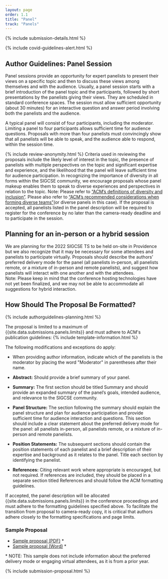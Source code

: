 ```yaml
---
layout: page
order: 1.1
title: "Panel"
track: "Panels"
---
```

 
{% include submission-details.html %}
 
{% include covid-guidelines-alert.html %}
 
## Author Guidelines: Panel Session
 
Panel sessions provide an opportunity for expert panelists to present their views on a specific topic and then to discuss these views among themselves and with the audience. Usually, a panel session starts with a brief introduction of the panel topic and the participants, followed by short presentations by the panelists giving their views. They are scheduled in standard conference spaces. The session must allow sufficient opportunity (about 30 minutes) for an interactive question and answer period involving both the panelists and the audience.
 
A typical panel will consist of four participants, including the moderator. Limiting a panel to four participants allows sufficient time for audience questions. Proposals with more than four panelists must convincingly show that all panelists will be able to speak, and the audience able to respond, within the session time.
 
 
{% include review-anonymity.html %}
Criteria used in reviewing the proposals include the likely level of interest in the topic, the presence of panelists with multiple perspectives on the topic and significant expertise and experience, and the likelihood that the panel will leave sufficient time for audience participation.
In recognizing the importance of diversity in all forms within the SIGCSE community, we encourage proposals whose panel makeup enables them to speak to diverse experiences and perspectives in relation to the topic. Note:  Please refer to [“ACM’s definitions of diversity and inclusion”](https://www.acm.org/diversity-inclusion/about). Please also refer to [“ACM’s recommended considerations when forming diverse teams”](https://www.acm.org/diversity-inclusion/diverse-teams)(or diverse panels in this case).
If the proposal is accepted, all panelists listed in the panel description will be required to register for the conference by no later than the camera-ready deadline and to participate in the session.
 
## Planning for an in-person or a hybrid session
We are planning for the 2022 SIGCSE TS to be held on-site in Providence but we also recognize that it may be necessary for some attendees and panelists to participate virtually.  Proposals should describe the authors’ preferred delivery mode for the panel (all panelists in-person, all panelists remote, or a mixture of in-person and remote panelists), and suggest how panelists will interact with one another and with the attendees.  
Note: Please keep in mind that the conference hosting technologies have not yet been finalized, and we may not be able to accommodate all suggestions for hybrid interaction.
  
 
 
## How Should The Proposal Be Formatted?
{% include authorguidelines-planning.html %}
 
The proposal is limited to a maximum of {{site.data.submissions.panels.limits}} and must adhere to ACM's publication guidelines:
{% include template-information.html %}
 
The following modifications and exceptions do apply:
 
-   When providing author information, indicate which of the panelists
    is the moderator by placing the word "Moderator" in parentheses
    after their name.
 
-   **Abstract:** Should provide a brief summary of your panel.
 
- 	**Summary:** The first section should be titled Summary and should provide an expanded summary of the panel’s goals,  intended audience, and relevance to the SIGCSE community.  
-	**Panel Structure:** The section following the summary should explain the panel structure and plan for audience participation and provide sufficient time for audience interaction and questions.   This section should include a clear statement about the preferred delivery mode for the panel: all panelists in-person, all panelists remote, or a mixture of in-person and remote panelists.
-	**Position Statements:** The subsequent sections should contain the position statements of each panelist and a brief description of their expertise and background as it relates to the panel. Title each section by identifying the panelist.
-	**References:** Citing relevant work where appropriate is encouraged, but not required. If references are included, they should be placed in a separate section titled References and should follow the ACM formatting guidelines.
 
If accepted, the panel description will be allocated
{{site.data.submissions.panels.limits}}  in the conference proceedings
and must adhere to the formatting guidelines specified above. To
facilitate the transition from proposal to camera-ready copy, it is
critical that authors adhere closely to the formatting specifications
and page limits.
 
### Sample Proposal
 
* [Sample proposal (PDF)](/docs/sigcse-sample-panel.pdf) *
* [Sample proposal (Word)](/docs/sigcse-sample-panel.docx) *
 
\* NOTE: This sample does not include information about the preferred delivery mode or engaging virtual attendees, as it is from a prior year.
 
{% include submission-proposal.html %}
 
